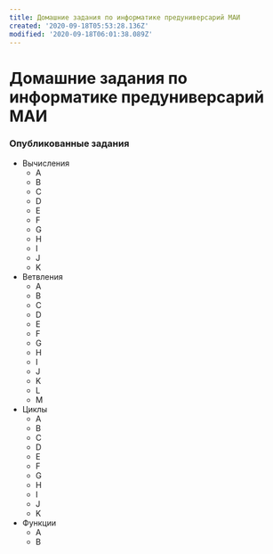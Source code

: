 ```yaml
---
title: Домашние задания по информатике предуниверсарий МАИ
created: '2020-09-18T05:53:28.136Z'
modified: '2020-09-18T06:01:38.089Z'
---
```


# Домашние задания по информатике предуниверсарий МАИ
### Опубликованные задания

* Вычисления
  * A
  * B
  * C
  * D
  * E
  * F
  * G
  * H
  * I
  * J
  * K
* Ветвления
  * A
  * B
  * C
  * D
  * E
  * F
  * G
  * H
  * I
  * J
  * K
  * L
  * M
* Циклы
  * A
  * B
  * C
  * D
  * E
  * F
  * G
  * H
  * I
  * J
  * K
* Функции
  * A
  * B
